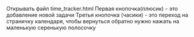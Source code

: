 Открывать файл time_tracker.html
Первая кнопочка(плюсик) - это добавление новой задачи
Третья кнопочка (часики) - это переход на страничку календаря, чтобы вернуться обратно нужно нажать на маленькую серенькую полосочку
